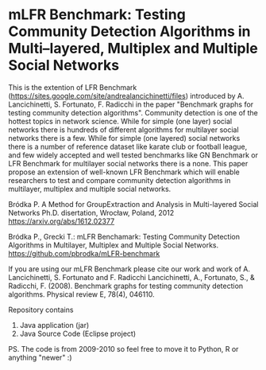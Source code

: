 # mLFR Benchmark: Testing Community Detection Algorithms in Multi–layered, Multiplex and Multiple Social Networks

This is the extention of LFR Benchmark (https://sites.google.com/site/andrealancichinetti/files) introduced by A. Lancichinetti, S. Fortunato, F. Radicchi in the paper "Benchmark graphs for testing community detection algorithms". Community detection is one of the hottest topics in network science. While for simple (one layer) social networks there is hundreds of different algorithms for multilayer social networks there is a few. While for simple (one layered) social networks there is a number of reference dataset like karate club or football league, and few widely accepted and well tested benchmarks like GN Benchmark or LFR Benchmark for multilayer social networks there is a none. This paper propose an extension of well-known LFR Benchmark which will enable researchers to test and compare community detection algorithms in multilayer, multiplex and multiple social networks.

Bródka P. A Method for GroupExtraction and Analysis in Multi-layered Social Networks Ph.D. disertation, Wrocław, Poland, 2012 https://arxiv.org/abs/1612.02377

Bródka P., Grecki T.: mLFR Benchamark: Testing Community Detection Algorithms in Multilayer, Multiplex and Multiple Social Networks. https://github.com/pbrodka/mLFR-benchmark

If you are using our mLFR Benchmark please cite our work and work of A. Lancichinetti, S. Fortunato and F. Radicchi Lancichinetti, A., Fortunato, S., & Radicchi, F. (2008). Benchmark graphs for testing community detection algorithms. Physical review E, 78(4), 046110.

Repository contains
1. Java application (jar)
2. Java Source Code (Eclipse project)

PS. The code is from 2009-2010 so feel free to move it to Python, R or anything "newer" :)
